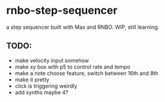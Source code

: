 # rnbo-step-sequencer
a step sequencer built with Max and RNBO. WIP, still learning.  
  
    
  
TODO:  
-  
- make velocity input somehow  
- make xy box with p5 to control rate and tempo
- make a note choose feature, switch between 16th and 8th
- make it pretty  
- click is triggering weirdly  
- add synths maybe 4?
 
